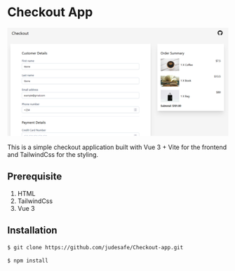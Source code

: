 # Checkout App
<img src="public/assets/checkout.png">

This is a simple checkout application built with Vue 3 + Vite for the frontend and TailwindCss for the styling.

## Prerequisite
1. HTML
2. TailwindCss
3. Vue 3
## Installation

```
$ git clone https://github.com/judesafe/Checkout-app.git
```

````
$ npm install
````
